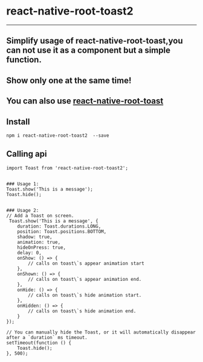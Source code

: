  # react-native-root-toast2

-----------------------
 
 ## Simplify usage of react-native-root-toast,you can not use  it as a component but a simple function.
 ## Show only one at the same time!
 ## You can also use  [react-native-root-toast](https://github.com/magicismight/react-native-root-toast)
 
 ## Install
 `npm i react-native-root-toast2  --save`
 
## **Calling api**

```
import Toast from 'react-native-root-toast2';


### Usage 1:
Toast.show('This is a message');
Toast.hide();


### Usage 2:
// Add a Toast on screen.
 Toast.show('This is a message', {
    duration: Toast.durations.LONG,
    position: Toast.positions.BOTTOM,
    shadow: true,
    animation: true,
    hideOnPress: true,
    delay: 0,
    onShow: () => {
        // calls on toast\`s appear animation start
    },
    onShown: () => {
        // calls on toast\`s appear animation end.
    },
    onHide: () => {
        // calls on toast\`s hide animation start.
    },
    onHidden: () => {
        // calls on toast\`s hide animation end.
    }
});

// You can manually hide the Toast, or it will automatically disappear after a `duration` ms timeout.
setTimeout(function () {
    Toast.hide();
}, 500);

